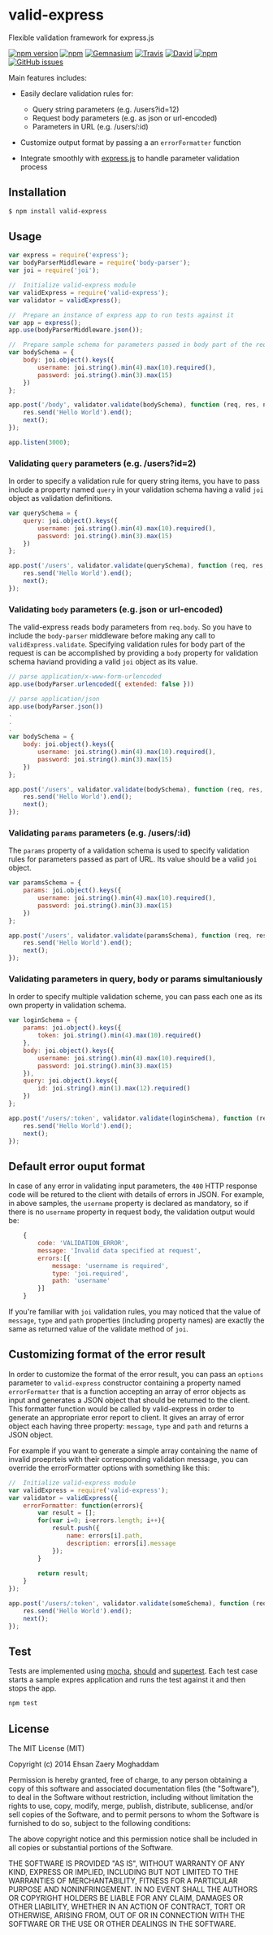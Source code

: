 # valid-express

Flexible validation framework for express.js

[![npm version](https://badge.fury.io/js/valid-express.svg)](http://badge.fury.io/js/valid-express)
[![npm](https://img.shields.io/npm/v/npm.svg)]()
[![Gemnasium](https://img.shields.io/gemnasium/moghaddam/valid-express.svg)]()
[![Travis](https://img.shields.io/travis/moghaddam/valid-express.svg)]()
[![David](https://img.shields.io/david/dev/moghaddam/valid-express.svg)]()
[![npm](https://img.shields.io/npm/l/valid-express.svg)]()
[![GitHub issues](https://img.shields.io/github/issues/moghaddam/valid-express.svg)]()


Main features includes:

- Easily declare validation rules for:
  * Query string parameters (e.g. /users?id=12)
  * Request body parameters (e.g. as json or url-encoded)
  * Parameters in URL (e.g. /users/:id)

- Customize output format by passing a an `errorFormatter` function
- Integrate smoothly with [express.js](https://www.npmjs.com/package/express) to handle parameter validation process

## Installation

```sh
$ npm install valid-express
```

## Usage

```javascript
var express = require('express');
var bodyParserMiddleware = require('body-parser');
var joi = require('joi');

//  Initialize valid-express module
var validExpress = require('valid-express');
var validator = validExpress();

//  Prepare an instance of express app to run tests against it
var app = express();
app.use(bodyParserMiddleware.json());

//  Prepare sample schema for parameters passed in body part of the request
var bodySchema = {
	body: joi.object().keys({
	    username: joi.string().min(4).max(10).required(),
    	password: joi.string().min(3).max(15)
	})
};

app.post('/body', validator.validate(bodySchema), function (req, res, next) {
	res.send('Hello World').end();
    next();
});

app.listen(3000);

```

### Validating `query` parameters (e.g. /users?id=2)
In order to specify a validation rule for query string items, you have to pass include a property named `query` in your validation schema having a valid `joi` object as validation definitions.

```javascript
var querySchema = {
	query: joi.object().keys({
	    username: joi.string().min(4).max(10).required(),
    	password: joi.string().min(3).max(15)
	})
};

app.post('/users', validator.validate(querySchema), function (req, res, next) {
	res.send('Hello World').end();
    next();
});
```

### Validating `body` parameters (e.g. json or url-encoded)
The valid-express reads body parameters from `req.body`. So you have to include the `body-parser` middleware before making any call to `validExpress.validate`. Specifying validation rules for body part of the request is can be accomplished by providing a `body` property for validation schema haviand providing a valid `joi` object as its value.

```javascript
// parse application/x-www-form-urlencoded
app.use(bodyParser.urlencoded({ extended: false }))

// parse application/json
app.use(bodyParser.json())
.
.
.
var bodySchema = {
	body: joi.object().keys({
	    username: joi.string().min(4).max(10).required(),
    	password: joi.string().min(3).max(15)
	})
};

app.post('/users', validator.validate(bodySchema), function (req, res, next) {
	res.send('Hello World').end();
    next();
});
```

### Validating `params` parameters (e.g. /users/:id)
The `params` property of a validation schema is used to specify validation rules for parameters passed as part of URL. Its value should be a valid `joi` object.

```javascript
var paramsSchema = {
	params: joi.object().keys({
	    username: joi.string().min(4).max(10).required(),
    	password: joi.string().min(3).max(15)
	})
};

app.post('/users', validator.validate(paramsSchema), function (req, res, next) {
	res.send('Hello World').end();
    next();
});
```

### Validating parameters in query, body or params simultaniously
In order to specify multiple validation scheme, you can pass each one as its own property in validation schema.

```javascript
var loginSchema = {
	params: joi.object().keys({
	    token: joi.string().min(4).max(10).required()
	},
    body: joi.object().keys({
	    username: joi.string().min(4).max(10).required(),
    	password: joi.string().min(3).max(15)
    }),
    query: joi.object().keys({
	    id: joi.string().min(1).max(12).required()
    })
};

app.post('/users/:token', validator.validate(loginSchema), function (req, res, next) {
	res.send('Hello World').end();
    next();
});
```

## Default error ouput format
In case of any error in validating input parameters, the `400` HTTP response code will be retured to the client with details of errors in JSON. For example, in above samples, the `username` property is declared as mandatory, so if there is no `username` property in request body, the validation output would be:

```javascript
	{
        code: 'VALIDATION_ERROR',
        message: 'Invalid data specified at request',
        errors:[{
        	message: 'username is required',
            type: 'joi.required',
            path: 'username'
        }]
    }
```
If you're familiar with `joi` validation rules, you may noticed that the value of `message`, `type` and `path` properties (including property names) are exactly the same as returned value of the validate method of `joi`.

## Customizing format of the error result 
In order to customize the format of the error result, you can pass an `options` parameter to `valid-express` constructor containing a property named `errorFormatter` that is a function accepting an array of error objects as input and generates a JSON object that should be returned to the client. This formatter function would be called by valid-express in order to generate an appropriate error report to client. It gives an array of error object each having three property: `message`, `type` and `path` and returns a JSON object.

For example if you want to generate a simple array containing the name of invalid proeprteis with their corresponding validation message, you can override the errorFormatter options with something like this:

```javascript
//  Initialize valid-express module
var validExpress = require('valid-express');
var validator = validExpress({
	errorFormatter: function(errors){
    	var result = [];
    	for(var i=0; i<errors.length; i++){
        	result.push({
            	name: errors[i].path,
                description: errors[i].message
            });
        }
        
        return result;
    }
});

app.post('/users/:token', validator.validate(someSchema), function (req, res, next) {
	res.send('Hello World').end();
    next();
});
```

## Test

Tests are implemented using [mocha](https://www.npmjs.com/package/mocha), [should](https://www.npmjs.com/package/should) and [supertest](https://www.npmjs.com/package/supertest). Each test case starts a sample expres application and runs the test against it and then stops the app.

```sh
npm test
```

## License

The MIT License (MIT)

Copyright (c) 2014 Ehsan Zaery Moghaddam

Permission is hereby granted, free of charge, to any person obtaining a copy
of this software and associated documentation files (the "Software"), to deal
in the Software without restriction, including without limitation the rights
to use, copy, modify, merge, publish, distribute, sublicense, and/or sell
copies of the Software, and to permit persons to whom the Software is
furnished to do so, subject to the following conditions:

The above copyright notice and this permission notice shall be included in all
copies or substantial portions of the Software.

THE SOFTWARE IS PROVIDED "AS IS", WITHOUT WARRANTY OF ANY KIND, EXPRESS OR
IMPLIED, INCLUDING BUT NOT LIMITED TO THE WARRANTIES OF MERCHANTABILITY,
FITNESS FOR A PARTICULAR PURPOSE AND NONINFRINGEMENT. IN NO EVENT SHALL THE
AUTHORS OR COPYRIGHT HOLDERS BE LIABLE FOR ANY CLAIM, DAMAGES OR OTHER
LIABILITY, WHETHER IN AN ACTION OF CONTRACT, TORT OR OTHERWISE, ARISING FROM,
OUT OF OR IN CONNECTION WITH THE SOFTWARE OR THE USE OR OTHER DEALINGS IN THE
SOFTWARE.
